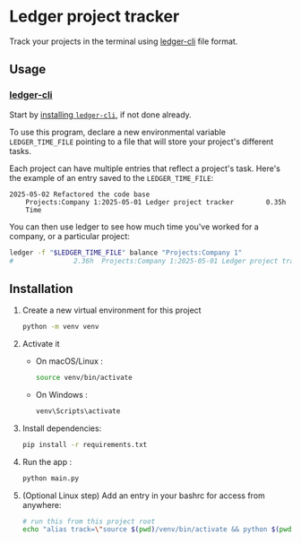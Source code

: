 # Ledger project tracker

Track your projects in the terminal using [ledger-cli](https://ledger-cli.org/) file format.

## Usage

### [ledger-cli](https://ledger-cli.org/)

Start by [installing `ledger-cli`](https://ledger-cli.org/download.html), if not done already.

To use this program, declare a new environmental variable `LEDGER_TIME_FILE` pointing to a file that will store your project's different tasks. 

Each project can have multiple entries that reflect a project's task. Here's the example of an entry saved to the `LEDGER_TIME_FILE`:

```ledger
2025-05-02 Refactored the code base
    Projects:Company 1:2025-05-01 Ledger project tracker        0.35h
    Time
```

You can then use ledger to see how much time you've worked for a company, or a particular project:

```bash
ledger -f "$LEDGER_TIME_FILE" balance "Projects:Company 1"
#               2.36h  Projects:Company 1:2025-05-01 Ledger project tracker
```

## Installation

1. Create a new virtual environment for this project
    ```bash
    python -m venv venv
    ```
2.  Activate it
    - On macOS/Linux : 
      ```bash
      source venv/bin/activate
      ```
    - On Windows :
      ```powershell
      venv\Scripts\activate
      ```
3. Install dependencies:
    ```bash
    pip install -r requirements.txt
    ```
   
4. Run the app :
    ```bash
    python main.py
    ```

5. (Optional Linux step) Add an entry in your bashrc for access from anywhere:
    ```bash
    # run this from this project root
    echo "alias track=\"source $(pwd)/venv/bin/activate && python $(pwd)/main.py && deactivate\"" >> ~/.bashrc
    ```